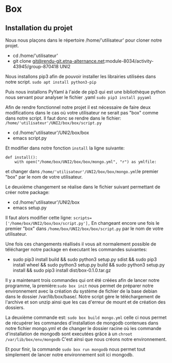 # Box

## Installation du projet 


Nous nous plaçons dans le répertoire /home/'utilisateur' pour cloner notre projet.
* cd /home/'utilisateur'
* git clone git@rendu-git.etna-alternance.net:module-8034/activity-43945/group-870418 UNI2

Nous installons pip3 afin de pouvoir installer les librairies utilisées dans notre script. 
`sudo apt install python3-pip`

Puis nous installons PyYaml à l'aide de pip3 qui est une bibliothèque python nous servant pour analyser le fichier .yaml
`sudo pip3 install pyyaml`


Afin de rendre fonctionnel notre projet il est nécessaire de faire deux  modifications dans le cas où votre utilisateur ne serait pas "box" comme dans notre script. Il faut donc se rendre dans le fichier: `/home/'utilisateur'/UNI2/box/box/script.py`
* cd /home/'utilisateur'/UNI2/box/box
* emacs script.py

Et modifier dans notre fonction `install` la ligne suivante:
```
def install():
    with open("/home/box/UNI2/box/box/mongo.yml", "r") as ymlfile:
```
et changer dans `/home/'utilisateur'/UNI2/box/box/mongo.yml`le premier "box" par le nom de votre utilisateur.


Le deuxième changement se réalise dans le fichier suivant permettant de créer notre package:
* cd /home/'utilisateur'/UNI2/box
* emacs setup.py

Il faut alors modifier cette ligne:
`scripts=['/home/box/UNI2/box/box/script.py'],`
En changeant encore une fois le premier "box" dans `/home/box/UNI2/box/box/script.py` par le nom de votre utilisateur.


Une fois ces changements réallisés il vous ait normalement possible de télécharger notre package en éxecutant les commandes suivantes: 
* sudo pip3 install build && sudo python3 setup.py sdist && sudo pip3 install wheel && sudo python3 setup.py build && sudo python3 setup.py install && sudo pip3 install dist/box-0.1.0.tar.gz

Il y a maintenant trois commandes qui ont été créées afin de lancer notre programme, la première:`sudo box init` nous permet de préparer notre environnement avec la création du système de fichier de la base debian dans le dossier /var/lib/box/base/. Notre script gère le téléchargement de l'archive et son unzip ainsi que les cas d'erreur de mount et de création des dossiers.

La deuxième commande est: `sudo box build mongo.yml` celle ci nous permet de récupérer les commandes d'installation de mongodb contenues dans notre fichier mongo.yml et de changer le dossier racine où les commande d'installation de mongodb sont executées grâce à un `chroot /var/lib/box/env/mongodb`
C'est ainsi que nous créons notre environnement.

Et pour finir, la commande `sudo box run mongodb` nous permet tout simplement de lancer notre environnement soit ici mongodb.